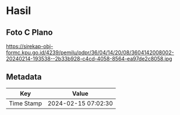 # Hasil

## Foto C Plano

https://sirekap-obj-formc.kpu.go.id/4239/pemilu/pdpr/36/04/14/20/08/3604142008002-20240214-193538--2b33b928-c4cd-4058-8564-ea97de2c8058.jpg


## Metadata

| Key        | Value               |
| ---------- | ------------------- |
| Time Stamp | 2024-02-15 07:02:30 |




